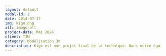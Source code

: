 ```yaml
---
layout: default
modal-id: 2
date: 2014-07-17
img: kigo.png
alt: image-alt
project-date: Mai 2024
client: TIM
category: Modélisation 3d
description: Kigo est mon projet final de la technique. Dans notre équipe de 5, chaque personne avait des tâches différentes et j'ai eu celle de créer les modèles 3d du jeu avec l'aide du logiciel Maya et Unity pour mettre l'effet néon. Je me suis inspiré du style visuel néon rétro des années 80 pour mes créations.   <a href="https://youtu.be/WNcLQIxaG8I?si=wOI4-IhBXHl5Dkjo"> Kigo</a>
---
```

